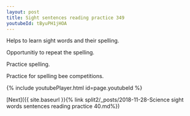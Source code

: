 ```yaml
---
layout: post
title: Sight sentences reading practice 349
youtubeId: tByuPH1jHOA
---
```

 
 
Helps to learn sight words and their spelling.

Opportunitiy to repeat the spelling. 

Practice spelling. 
 
Practice for spelling bee competitions. 
 
{% include youtubePlayer.html id=page.youtubeId %}
 
 

[Next]({{ site.baseurl }}{% link  split2/_posts/2018-11-28-Science sight words sentences reading practice 40.md%})
 
